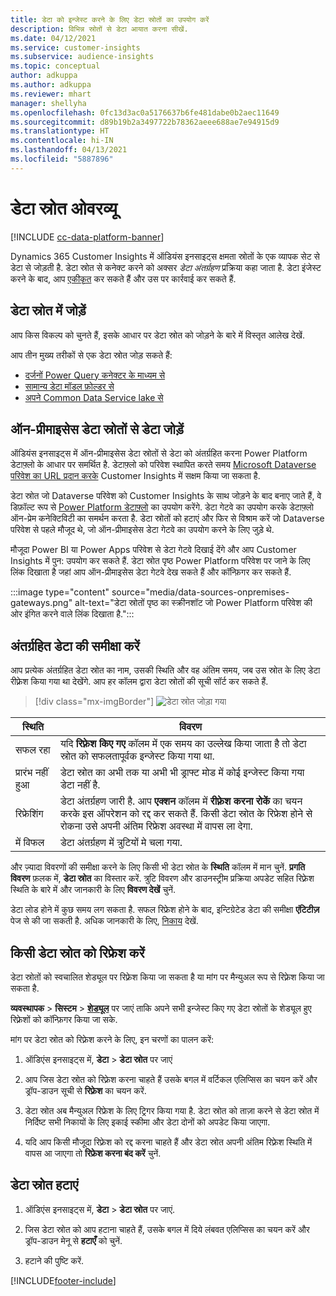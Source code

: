 ```yaml
---
title: डेटा को इन्जेस्ट करने के लिए डेटा स्रोतों का उपयोग करें
description: विभिन्न स्रोतों से डेटा आयात करना सीखें.
ms.date: 04/12/2021
ms.service: customer-insights
ms.subservice: audience-insights
ms.topic: conceptual
author: adkuppa
ms.author: adkuppa
ms.reviewer: mhart
manager: shellyha
ms.openlocfilehash: 0fc13d3ac0a5176637b6fe481dabe0b2aec11649
ms.sourcegitcommit: d89b19b2a3497722b78362aeee688ae7e94915d9
ms.translationtype: HT
ms.contentlocale: hi-IN
ms.lasthandoff: 04/13/2021
ms.locfileid: "5887896"
---
```

# <a name="data-sources-overview"></a>डेटा स्रोत ओवरव्यू

[!INCLUDE [cc-data-platform-banner](../includes/cc-data-platform-banner.md)]

Dynamics 365 Customer Insights में ऑडियंस इनसाइट्स क्षमता स्रोतों के एक व्यापक सेट से डेटा से जोड़ती है. डेटा स्रोत से कनेक्ट करने को अक्सर *डेटा अंतर्ग्रहण* प्रक्रिया कहा जाता है. डेटा इंजेस्ट करने के बाद, आप [एकीकृत](data-unification.md) कर सकते हैं और उस पर कार्रवाई कर सकते हैं.

## <a name="add-a-data-source"></a>डेटा स्रोत में जोड़ें

आप किस विकल्प को चुनते हैं, इसके आधार पर डेटा स्रोत को जोड़ने के बारे में विस्तृत आलेख देखें.

आप तीन मुख्य तरीकों से एक डेटा स्रोत जोड़ सकते हैं:

- [दर्जनों Power Query कनेक्टर के माध्यम से](connect-power-query.md)
- [सामान्य डेटा मॉडल फ़ोल्डर से](connect-common-data-model.md)
- [अपने Common Data Service lake से](connect-common-data-service-lake.md)

## <a name="add-data-from-on-premises-data-sources"></a>ऑन-प्रीमाइसेस डेटा स्रोतों से डेटा जोड़ें

ऑडियंस इनसाइट्स में ऑन-प्रीमाइसेस डेटा स्रोतों से डेटा को अंतर्ग्रहित करना Power Platform डेटाफ़्लो के आधार पर समर्थित है. डेटाफ़्लो को परिवेश स्थापित करते समय [Microsoft Dataverse परिवेश का URL प्रदान करके](manage-environments.md#create-an-environment-in-an-existing-organization) Customer Insights में सक्षम किया जा सकता है.

डेटा स्रोत जो Dataverse परिवेश को Customer Insights के साथ जोड़ने के बाद बनाए जाते हैं, वे डिफ़ॉल्ट रूप से [Power Platform डेटाफ़्लो](/power-query/dataflows/overview-dataflows-across-power-platform-dynamics-365) का उपयोग करेंगे. डेटा गेटवे का उपयोग करके डेटाफ़्लो ऑन-प्रेम कनेक्टिविटी का समर्थन करता है. डेटा स्रोतों को हटाएं और फिर से विश्राम करें जो Dataverse परिवेश से पहले मौजूद थे, जो ऑन-प्रीमाइसेस डेटा गेटवे का उपयोग करने के लिए जुड़े थे.

मौजूदा Power BI या Power Apps परिवेश से डेटा गेटवे दिखाई देंगे और आप Customer Insights में पुन: उपयोग कर सकते हैं. डेटा स्रोत पृष्ठ Power Platform परिवेश पर जाने के लिए लिंक दिखाता है जहां आप ऑन-प्रीमाइसेस डेटा गेटवे देख सकते हैं और कॉन्फ़िगर कर सकते हैं.

:::image type="content" source="media/data-sources-onpremises-gateways.png" alt-text="डेटा स्रोतों पृष्ठ का स्क्रीनशॉट जो Power Platform परिवेश की ओर इंगित करने वाले लिंक दिखाता है.":::

## <a name="review-ingested-data"></a>अंतर्ग्रहित डेटा की समीक्षा करें

आप प्रत्येक अंतर्ग्रहित डेटा स्रोत का नाम, उसकी स्थिति और वह अंतिम समय, जब उस स्रोत के लिए डेटा रीफ़्रेश किया गया था देखेंगे. आप हर कॉलम द्वारा डेटा स्रोतों की सूची सॉर्ट कर सकते हैं.

> [!div class="mx-imgBorder"]
> ![डेटा स्रोत जोड़ा गया](media/configure-data-datasource-added.png "डेटा स्रोत जोड़ा गया")

|स्थिति  |विवरण  |
|---------|---------|
|सफल रहा   |यदि **रिफ़्रेश किए गए** कॉलम में एक समय का उल्लेख किया जाता है तो डेटा स्रोत को सफलतापूर्वक इन्जेस्ट किया गया था.
|प्रारंभ नहीं हुआ   |डेटा स्रोत का अभी तक या अभी भी ड्राफ्ट मोड में कोई इन्जेस्ट किया गया डेटा नहीं है.         |
|रिफ्रेशिंग    |डेटा अंतर्ग्रहण जारी है. आप **एक्शन** कॉलम में **रीफ़्रेश करना रोकें** का चयन करके इस ऑपरेशन को रद्द कर सकते हैं. किसी डेटा स्रोत के रिफ्रेश होने से रोकना उसे अपनी अंतिम रिफ्रेश अवस्था में वापस ला देगा.       |
|में विफल     |डेटा अंतर्ग्रहण में त्रुटियों मे चला गया.         |

और ज़्यादा विवरणों की समीक्षा करने के लिए किसी भी डेटा स्रोत के **स्थिति** कॉलम में मान चुनें. **प्रगति विवरण** फ़लक में, **डेटा स्रोत** का विस्तार करें. त्रुटि विवरण और डाउनस्ट्रीम प्रक्रिया अपडेट सहित रिफ़्रेश स्थिति के बारे में और जानकारी के लिए **विवरण देखें** चुनें.

डेटा लोड होने में कुछ समय लग सकता है. सफल रिफ्रेश होने के बाद, इन्टिग्रेटेड डेटा की समीक्षा **एंटिटीज़** पेज से की जा सकती है. अधिक जानकारी के लिए, [निकाय](entities.md) देखें.

## <a name="refresh-a-data-source"></a>किसी डेटा स्रोत को रिफ्रेश करें

डेटा स्रोतों को स्वचालित शेड्यूल पर रिफ़्रेश किया जा सकता है या मांग पर मैन्युअल रूप से रिफ़्रेश किया जा सकता है. 

**व्यवस्थापक** > **सिस्टम** > [**शेड्यूल**](system.md#schedule-tab) पर जाएं ताकि अपने सभी इन्जेस्ट किए गए डेटा स्रोतों के शेड्यूल हुए रिफ़्रेशों को कॉन्फ़िगर किया जा सके.

मांग पर डेटा स्रोत को रिफ़्रेश करने के लिए, इन चरणों का पालन करें:

1. ऑडिएंस इनसाइट्स में, **डेटा** > **डेटा स्रोत** पर जाएं

2. आप जिस डेटा स्रोत को रिफ़्रेश करना चाहते हैं उसके बगल में वर्टिकल एलिप्सिस का चयन करें और ड्रॉप-डाउन सूची से **रिफ़्रेश** का चयन करें.

3. डेटा स्रोत अब मैन्युअल रिफ्रेश के लिए ट्रिगर किया गया है. डेटा स्रोत को ताज़ा करने से डेटा स्रोत में निर्दिष्ट सभी निकायों के लिए इकाई स्कीमा और डेटा दोनों को अपडेट किया जाएगा.

4. यदि आप किसी मौजूदा रिफ़्रेश को रद्द करना चाहते हैं और डेटा स्रोत अपनी अंतिम रिफ़्रेश स्थिति में वापस आ जाएगा तो **रिफ्रेश करना बंद करें** चुनें.

## <a name="delete-a-data-source"></a>डेटा स्रोत हटाएं

1. ऑडिएंस इनसाइट्स में, **डेटा** > **डेटा स्रोत** पर जाएं.

2. जिस डेटा स्रोत को आप हटाना चाहते हैं, उसके बगल में दिये लंबवत एलिप्सिस का चयन करें और ड्रॉप-डाउन मेनू से **हटाएँ** को चुनें.

3. हटाने की पुष्टि करें.


[!INCLUDE[footer-include](../includes/footer-banner.md)]
